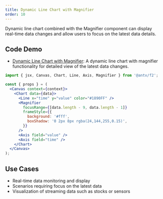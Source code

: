 ```yaml
---
title: Dynamic Line Chart with Magnifier
order: 10
---
```


Dynamic line chart combined with the Magnifier component can display real-time data changes and allow users to focus on the latest data details.

## Code Demo

- [Dynamic Line Chart with Magnifier](./demo/magnifier-dynamic.jsx): A dynamic line chart with magnifier functionality for detailed view of the latest data changes.

```jsx
import { jsx, Canvas, Chart, Line, Axis, Magnifier } from '@antv/f2';

const { props } = (
  <Canvas context={context}>
    <Chart data={data}>
      <Line x="time" y="value" color="#1890FF" />
      <Magnifier
        focusRange={[data.length - 9, data.length - 1]}
        frameStyle={{
          background: '#fff',
          boxShadow: '0 2px 8px rgba(24,144,255,0.15)',
        }}
      />
      <Axis field="value" />
      <Axis field="time" />
    </Chart>
  </Canvas>
);
```

## Use Cases

- Real-time data monitoring and display
- Scenarios requiring focus on the latest data
- Visualization of streaming data such as stocks or sensors

